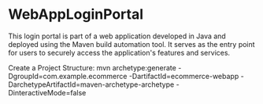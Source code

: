 # WebAppLoginPortal
This login portal is part of a web application developed in Java and deployed using the Maven build automation tool. It serves as the entry point for users to securely access the application's features and services.

Create a Project Structure:
  mvn archetype:generate -DgroupId=com.example.ecommerce -DartifactId=ecommerce-webapp -DarchetypeArtifactId=maven-archetype-archetype -DinteractiveMode=false


